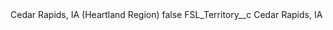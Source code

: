 <?xml version="1.0" encoding="UTF-8"?>
<CustomMetadata xmlns="http://soap.sforce.com/2006/04/metadata" xmlns:xsi="http://www.w3.org/2001/XMLSchema-instance" xmlns:xsd="http://www.w3.org/2001/XMLSchema">
    <label>Cedar Rapids, IA (Heartland Region)</label>
    <protected>false</protected>
    <values>
        <field>FSL_Territory__c</field>
        <value xsi:type="xsd:string">Cedar Rapids, IA</value>
    </values>
</CustomMetadata>
